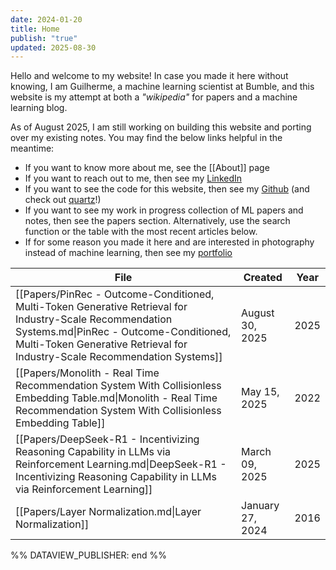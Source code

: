 ```yaml
---
date: 2024-01-20
title: Home
publish: "true"
updated: 2025-08-30
---
```

Hello and welcome to my website! In case you made it here without knowing, I am Guilherme, a machine learning scientist at Bumble, and this website is my attempt at both a *"wikipedia"* for papers and a machine learning blog. 

As of August 2025, I am still working on building this website and porting over my existing notes. You may find the below links helpful in the meantime:
- If you want to know more about me, see the [[About]] page
- If you want to reach out to me, then see my [LinkedIn](https://www.linkedin.com/in/gilunga/)
- If you want to see the code for this website, then see my [Github](https://github.com/GIlunga) (and check out [quartz](https://github.com/jackyzha0/quartz)!)
- If you want to see my work in progress collection of ML papers and notes, then see the papers section. Alternatively, use the search function or the table with the most recent articles below.
- If for some reason you made it here and are interested in photography instead of machine learning, then see my [portfolio](https://gilunga.myportfolio.com/)



<!--
 %%DATAVIEW_PUBLISHER: start
```dataview
TABLE date as Created, Year
FROM #paper and -#stub
WHERE publish = "true"
SORT date DESC
LIMIT 10
```
%%
-->

| File                                                                                                                                                                                                                             | Created          | Year |
| -------------------------------------------------------------------------------------------------------------------------------------------------------------------------------------------------------------------------------- | ---------------- | ---- |
| [[Papers/PinRec - Outcome-Conditioned, Multi-Token Generative Retrieval for Industry-Scale Recommendation Systems.md\|PinRec - Outcome-Conditioned, Multi-Token Generative Retrieval for Industry-Scale Recommendation Systems]] | August 30, 2025  | 2025 |
| [[Papers/Monolith - Real Time Recommendation System With Collisionless Embedding Table.md\|Monolith - Real Time Recommendation System With Collisionless Embedding Table]]                                                       | May 15, 2025     | 2022 |
| [[Papers/DeepSeek-R1 - Incentivizing Reasoning Capability in LLMs via Reinforcement Learning.md\|DeepSeek-R1 - Incentivizing Reasoning Capability in LLMs via Reinforcement Learning]]                                           | March 09, 2025   | 2025 |
| [[Papers/Layer Normalization.md\|Layer Normalization]]                                                                                                                                                                           | January 27, 2024 | 2016 |

%% DATAVIEW_PUBLISHER: end %%


<!---
## \[WIP\] **How** to use this website 

- Search
- Graph
- Tags
- Wikilinks and popovers
- Backlinks 
-->